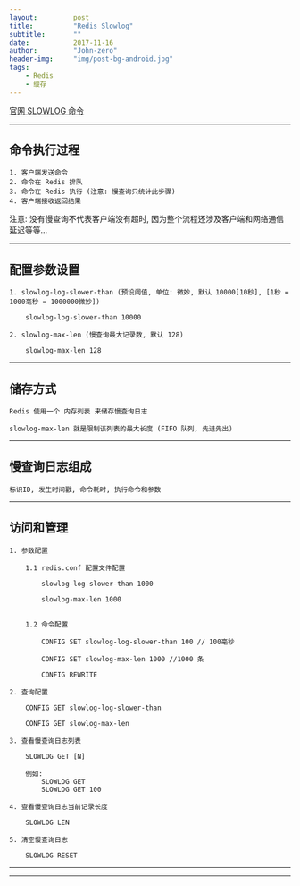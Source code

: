 ```yaml
---
layout:     	post
title:        	"Redis Slowlog"
subtitle:     	""
date:         	2017-11-16
author:       	"John-zero"
header-img: 	"img/post-bg-android.jpg"
tags:
    - Redis
    - 缓存
---
```




<a href="https://redis.io/commands/slowlog" target="_blank">官网 SLOWLOG 命令</a>

***

## 命令执行过程

	1. 客户端发送命令
	2. 命令在 Redis 排队
	3. 命令在 Redis 执行 (注意: 慢查询只统计此步骤)
	4. 客户端接收返回结果

注意: 没有慢查询不代表客户端没有超时, 因为整个流程还涉及客户端和网络通信延迟等等...	
		
***
		
## 配置参数设置
			
	1. slowlog-log-slower-than (预设阈值, 单位: 微妙, 默认 10000[10秒], [1秒 = 1000毫秒 = 1000000微妙])
	
		slowlog-log-slower-than 10000

	2. slowlog-max-len (慢查询最大记录数, 默认 128)
	
		slowlog-max-len 128
		
***
		
## 储存方式

	Redis 使用一个 内存列表 来储存慢查询日志
	
	slowlog-max-len 就是限制该列表的最大长度 (FIFO 队列, 先进先出)
		
***
		
## 慢查询日志组成
	
	标识ID, 发生时间戳, 命令耗时, 执行命令和参数	
		
***
		
## 访问和管理

	1. 参数配置

		1.1 redis.conf 配置文件配置
		
			slowlog-log-slower-than 1000
			
			slowlog-max-len 1000
			
		
		1.2 命令配置
	
			CONFIG SET slowlog-log-slower-than 100 // 100毫秒

			CONFIG SET slowlog-max-len 1000 //1000 条
			
			CONFIG REWRITE

	2. 查询配置
	
		CONFIG GET slowlog-log-slower-than

		CONFIG GET slowlog-max-len
		
	3. 查看慢查询日志列表

		SLOWLOG GET [N]

		例如:
			SLOWLOG GET
			SLOWLOG GET 100
		
	4. 查看慢查询日志当前记录长度

		SLOWLOG LEN
		
	5. 清空慢查询日志
	
		SLOWLOG RESET
		
		
***
***
	